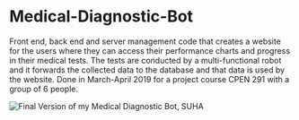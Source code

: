 # Medical-Diagnostic-Bot
Front end, back end and server management code that creates a website for the users where they can access their performance charts and progress in their medical tests. The tests are conducted by a multi-functional robot and it forwards the collected data to the database and that data is used by the website. Done in March-April 2019 for a project course CPEN 291 with a group of 6 people.

![Final Version of my Medical Diagnostic Bot, SUHA](https://i.ibb.co/L6NcqSR/Whats-App-Image-2019-09-07-at-21-02-11.jpg)
